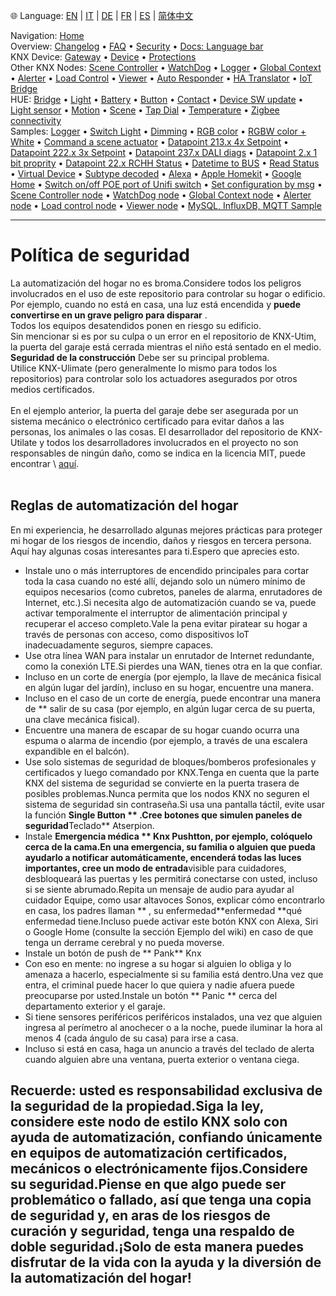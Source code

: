 🌐 Language: [EN](/node-red-contrib-knx-ultimate/wiki/SECURITY) | [IT](/node-red-contrib-knx-ultimate/wiki/it-SECURITY) | [DE](/node-red-contrib-knx-ultimate/wiki/de-SECURITY) | [FR](/node-red-contrib-knx-ultimate/wiki/fr-SECURITY) | [ES](/node-red-contrib-knx-ultimate/wiki/es-SECURITY) | [简体中文](/node-red-contrib-knx-ultimate/wiki/zh-CN-SECURITY)
<!-- NAV START -->
Navigation: [Home](https://supergiovane.github.io/node-red-contrib-knx-ultimate/wiki/Home)  
Overview: [Changelog](https://github.com/Supergiovane/node-red-contrib-knx-ultimate/blob/master/CHANGELOG.md) • [FAQ](https://supergiovane.github.io/node-red-contrib-knx-ultimate/wiki/FAQ-Troubleshoot) • [Security](https://supergiovane.github.io/node-red-contrib-knx-ultimate/wiki/SECURITY) • [Docs: Language bar](https://supergiovane.github.io/node-red-contrib-knx-ultimate/wiki/Docs-Language-Bar)  
KNX Device: [Gateway](https://supergiovane.github.io/node-red-contrib-knx-ultimate/wiki/Gateway-configuration) • [Device](https://supergiovane.github.io/node-red-contrib-knx-ultimate/wiki/Device) • [Protections](https://supergiovane.github.io/node-red-contrib-knx-ultimate/wiki/Protections)  
Other KNX Nodes: [Scene Controller](https://supergiovane.github.io/node-red-contrib-knx-ultimate/wiki/SceneController-Configuration) • [WatchDog](https://supergiovane.github.io/node-red-contrib-knx-ultimate/wiki/WatchDog-Configuration) • [Logger](https://supergiovane.github.io/node-red-contrib-knx-ultimate/wiki/Logger-Configuration) • [Global Context](https://supergiovane.github.io/node-red-contrib-knx-ultimate/wiki/GlobalVariable) • [Alerter](https://supergiovane.github.io/node-red-contrib-knx-ultimate/wiki/Alerter-Configuration) • [Load Control](https://supergiovane.github.io/node-red-contrib-knx-ultimate/wiki/LoadControl-Configuration) • [Viewer](https://supergiovane.github.io/node-red-contrib-knx-ultimate/wiki/knxUltimateViewer) • [Auto Responder](https://supergiovane.github.io/node-red-contrib-knx-ultimate/wiki/KNXAutoResponder) • [HA Translator](https://supergiovane.github.io/node-red-contrib-knx-ultimate/wiki/HATranslator) • [IoT Bridge](https://supergiovane.github.io/node-red-contrib-knx-ultimate/wiki/IoT-Bridge-Configuration)  
HUE: [Bridge](https://supergiovane.github.io/node-red-contrib-knx-ultimate/wiki/HUE+Bridge+configuration) • [Light](https://supergiovane.github.io/node-red-contrib-knx-ultimate/wiki/HUE+Light) • [Battery](https://supergiovane.github.io/node-red-contrib-knx-ultimate/wiki/HUE+Battery) • [Button](https://supergiovane.github.io/node-red-contrib-knx-ultimate/wiki/HUE+Button) • [Contact](https://supergiovane.github.io/node-red-contrib-knx-ultimate/wiki/HUE+Contact+sensor) • [Device SW update](https://supergiovane.github.io/node-red-contrib-knx-ultimate/wiki/HUE+Device+software+update) • [Light sensor](https://supergiovane.github.io/node-red-contrib-knx-ultimate/wiki/HUE+Light+sensor) • [Motion](https://supergiovane.github.io/node-red-contrib-knx-ultimate/wiki/HUE+Motion) • [Scene](https://supergiovane.github.io/node-red-contrib-knx-ultimate/wiki/HUE+Scene) • [Tap Dial](https://supergiovane.github.io/node-red-contrib-knx-ultimate/wiki/HUE+Tapdial) • [Temperature](https://supergiovane.github.io/node-red-contrib-knx-ultimate/wiki/HUE+Temperature+sensor) • [Zigbee connectivity](https://supergiovane.github.io/node-red-contrib-knx-ultimate/wiki/HUE+Zigbee+connectivity)  
Samples: [Logger](https://supergiovane.github.io/node-red-contrib-knx-ultimate/wiki/Logger-Sample) • [Switch Light](https://supergiovane.github.io/node-red-contrib-knx-ultimate/wiki/-Sample---Switch-light) • [Dimming](https://supergiovane.github.io/node-red-contrib-knx-ultimate/wiki/-Sample---Dimming) • [RGB color](https://supergiovane.github.io/node-red-contrib-knx-ultimate/wiki/-Sample---RGB-Color) • [RGBW color + White](https://supergiovane.github.io/node-red-contrib-knx-ultimate/wiki/-Sample---RGBW-Color-plus-White) • [Command a scene actuator](https://supergiovane.github.io/node-red-contrib-knx-ultimate/wiki/-Sample---Control-a-scene-actuator) • [Datapoint 213.x 4x Setpoint](https://supergiovane.github.io/node-red-contrib-knx-ultimate/wiki/-Sample---DPT213) • [Datapoint 222.x 3x Setpoint](https://supergiovane.github.io/node-red-contrib-knx-ultimate/wiki/-Sample---DPT222) • [Datapoint 237.x DALI diags](https://supergiovane.github.io/node-red-contrib-knx-ultimate/wiki/-Sample---DPT237) • [Datapoint 2.x 1 bit proprity](https://supergiovane.github.io/node-red-contrib-knx-ultimate/wiki/-Sample---DPT2) • [Datapoint 22.x RCHH Status](https://supergiovane.github.io/node-red-contrib-knx-ultimate/wiki/-Sample---DPT22) • [Datetime to BUS](https://supergiovane.github.io/node-red-contrib-knx-ultimate/wiki/-Sample---DateTime-to-BUS) • [Read Status](https://supergiovane.github.io/node-red-contrib-knx-ultimate/wiki/-Sample---Read-value-from-Device) • [Virtual Device](https://supergiovane.github.io/node-red-contrib-knx-ultimate/wiki/-Sample---Virtual-Device) • [Subtype decoded](https://supergiovane.github.io/node-red-contrib-knx-ultimate/wiki/-Sample---Subtype) • [Alexa](https://supergiovane.github.io/node-red-contrib-knx-ultimate/wiki/-Sample---Alexa) • [Apple Homekit](https://supergiovane.github.io/node-red-contrib-knx-ultimate/wiki/-Sample---Apple-Homekit) • [Google Home](https://supergiovane.github.io/node-red-contrib-knx-ultimate/wiki/-Sample---Google-Assistant) • [Switch on/off POE port of Unifi switch](https://supergiovane.github.io/node-red-contrib-knx-ultimate/wiki/-Sample---UnifiPOE) • [Set configuration by msg](https://supergiovane.github.io/node-red-contrib-knx-ultimate/wiki/-Sample-setConfig) • [Scene Controller node](https://supergiovane.github.io/node-red-contrib-knx-ultimate/wiki/Sample-Scene-Node) • [WatchDog node](https://supergiovane.github.io/node-red-contrib-knx-ultimate/wiki/-Sample---WatchDog) • [Global Context node](https://supergiovane.github.io/node-red-contrib-knx-ultimate/wiki/SampleGlobalContextNode) • [Alerter node](https://supergiovane.github.io/node-red-contrib-knx-ultimate/wiki/SampleAlerter) • [Load control node](https://supergiovane.github.io/node-red-contrib-knx-ultimate/wiki/SampleLoadControl) • [Viewer node](https://supergiovane.github.io/node-red-contrib-knx-ultimate/wiki/knxUltimateViewer) • [MySQL, InfluxDB, MQTT Sample](https://supergiovane.github.io/node-red-contrib-knx-ultimate/wiki/Sample-KNX2MQTT-KNX2MySQL-KNX2InfluxDB)
<!-- NAV END -->
---
# Política de seguridad
La automatización del hogar no es broma.Considere todos los peligros involucrados en el uso de este repositorio para controlar su hogar o edificio.
Por ejemplo, cuando no está en casa, una luz está encendida y **puede convertirse en un grave peligro para disparar** .<br/>
Todos los equipos desatendidos ponen en riesgo su edificio.<br/>
Sin mencionar si es por su culpa o un error en el repositorio de KNX-Utim, la puerta del garaje está cerrada mientras el niño está sentado en el medio.
**Seguridad de la construcción** Debe ser su principal problema.<br/>
Utilice KNX-Ulimate (pero generalmente lo mismo para todos los repositorios) para controlar solo los actuadores asegurados por otros medios certificados.<br/> <br/>
En el ejemplo anterior, la puerta del garaje debe ser asegurada por un sistema mecánico o electrónico certificado para evitar daños a las personas, los animales o las cosas.
El desarrollador del repositorio de KNX-Utilate y todos los desarrolladores involucrados en el proyecto no son responsables de ningún daño, como se indica en la licencia MIT, puede encontrar \ [aquí](§URL0§).<br/> <br/>
## Reglas de automatización del hogar
En mi experiencia, he desarrollado algunas mejores prácticas para proteger mi hogar de los riesgos de incendio, daños y riesgos en tercera persona.<br/>
Aquí hay algunas cosas interesantes para ti.Espero que aprecies esto.<br/>
- Instale uno o más interruptores de encendido principales para cortar toda la casa cuando no esté allí, dejando solo un número mínimo de equipos necesarios (como cubretos, paneles de alarma, enrutadores de Internet, etc.).Si necesita algo de automatización cuando se va, puede activar temporalmente el interruptor de alimentación principal y recuperar el acceso completo.Vale la pena evitar piratear su hogar a través de personas con acceso, como dispositivos IoT inadecuadamente seguros, siempre capaces.
- Use otra línea WAN para instalar un enrutador de Internet redundante, como la conexión LTE.Si pierdes una WAN, tienes otra en la que confiar.
- Incluso en un corte de energía (por ejemplo, la llave de mecánica fisical en algún lugar del jardín), incluso en su hogar, encuentre una manera.
- Incluso en el caso de un corte de energía, puede encontrar una manera de \*\* salir de su casa (por ejemplo, en algún lugar cerca de su puerta, una clave mecánica fisical).
- Encuentre una manera de escapar de su hogar cuando ocurra una espuma o alarma de incendio (por ejemplo, a través de una escalera expandible en el balcón).
- Use solo sistemas de seguridad de bloques/bomberos profesionales y certificados y luego comandado por KNX.Tenga en cuenta que la parte KNX del sistema de seguridad se convierte en la puerta trasera de posibles problemas.Nunca permita que los nodos KNX no seguren el sistema de seguridad sin contraseña.Si usa una pantalla táctil, evite usar la función **Single Button ** .Cree botones que simulen paneles de seguridad**Teclado** Atserpion.
- Instale **Emergencia médica ** Knx Pushtton, por ejemplo, colóquelo cerca de la cama.En una emergencia, su familia o alguien que pueda ayudarlo a notificar automáticamente, encenderá todas las luces importantes, cree un modo de entrada**visible para cuidadores, desbloqueará las puertas y les permitirá conectarse con usted, incluso si se siente abrumado.Repita un mensaje de audio para ayudar al cuidador Equipe, como usar altavoces Sonos, explicar cómo encontrarlo en casa, los padres llaman ** , su enfermedad**enfermedad \*\*qué enfermedad tiene.Incluso puede activar este botón KNX con Alexa, Siri o Google Home (consulte la sección Ejemplo del wiki) en caso de que tenga un derrame cerebral y no pueda moverse.
- Instale un botón de push de ** Pank** Knx
- Con eso en mente: no ingrese a su hogar si alguien lo obliga y lo amenaza a hacerlo, especialmente si su familia está dentro.Una vez que entra, el criminal puede hacer lo que quiera y nadie afuera puede preocuparse por usted.Instale un botón \*\* Panic \*\* cerca del departamento exterior y el garaje.
- Si tiene sensores periféricos periféricos instalados, una vez que alguien ingresa al perímetro al anochecer o a la noche, puede iluminar la hora al menos 4 (cada ángulo de su casa) para irse a casa.
- Incluso si está en casa, haga un anuncio a través del teclado de alerta cuando alguien abre una ventana, puerta exterior o ventana ciega.
## Recuerde: usted es responsabilidad exclusiva de la seguridad de la propiedad.Siga la ley, considere este nodo de estilo KNX solo con ayuda de automatización, confiando únicamente en equipos de automatización certificados, mecánicos o electrónicamente fijos.Considere su seguridad.Piense en que algo puede ser problemático o fallado, así que tenga una copia de seguridad y, en aras de los riesgos de curación y seguridad, tenga una respaldo de doble seguridad.¡Solo de esta manera puedes disfrutar de la vida con la ayuda y la diversión de la automatización del hogar!